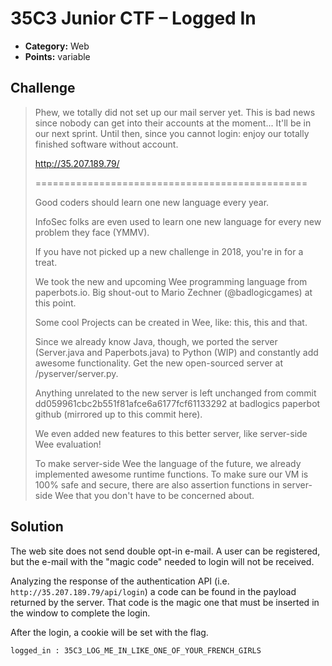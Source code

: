 # 35C3 Junior CTF – Logged In

* **Category:** Web
* **Points:** variable

## Challenge

> Phew, we totally did not set up our mail server yet. This is bad news since nobody can get into their accounts at the moment... It'll be in our next sprint. Until then, since you cannot login: enjoy our totally finished software without account.
>
> http://35.207.189.79/
>
> ===============================================
>
> Good coders should learn one new language every year.
>
> InfoSec folks are even used to learn one new language for every new problem they face (YMMV).
>
> If you have not picked up a new challenge in 2018, you're in for a treat.
>
> We took the new and upcoming Wee programming language from paperbots.io. Big shout-out to Mario Zechner (@badlogicgames) at this point.
>
> Some cool Projects can be created in Wee, like: this, this and that.
>
> Since we already know Java, though, we ported the server (Server.java and Paperbots.java) to Python (WIP) and constantly add awesome functionality. Get the new open-sourced server at /pyserver/server.py.
>
> Anything unrelated to the new server is left unchanged from commit dd059961cbc2b551f81afce6a6177fcf61133292 at badlogics paperbot github (mirrored up to this commit here).
>
> We even added new features to this better server, like server-side Wee evaluation!
>
> To make server-side Wee the language of the future, we already implemented awesome runtime functions. To make sure our VM is 100% safe and secure, there are also assertion functions in server-side Wee that you don't have to be concerned about.

## Solution

The web site does not send double opt-in e-mail. A user can be registered, but the e-mail with the "magic code" needed to login will not be received.

Analyzing the response of the authentication API (i.e. `http://35.207.189.79/api/login`) a code can be found in the payload returned by the server. That code is the magic one that must be inserted in the window to complete the login.

After the login, a cookie will be set with the flag.

```
logged_in : 35C3_LOG_ME_IN_LIKE_ONE_OF_YOUR_FRENCH_GIRLS
```